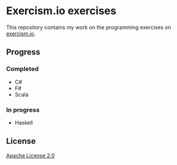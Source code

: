 # Exercism.io exercises

This repository contains my work on the programming exercises on [exercism.io](http://exercism.io).

## Progress

### Completed
- C#
- F#
- Scala

### In progress
- Haskell

## License
[Apache License 2.0](LICENSE)